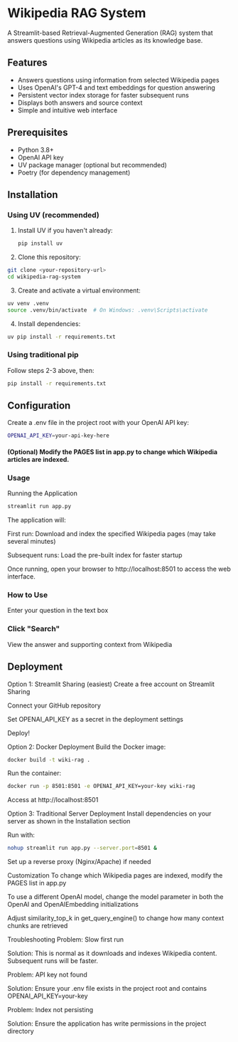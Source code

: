 # Wikipedia RAG System

A Streamlit-based Retrieval-Augmented Generation (RAG) system that answers questions using Wikipedia articles as its knowledge base.

## Features

- Answers questions using information from selected Wikipedia pages
- Uses OpenAI's GPT-4 and text embeddings for question answering
- Persistent vector index storage for faster subsequent runs
- Displays both answers and source context
- Simple and intuitive web interface

## Prerequisites

- Python 3.8+
- OpenAI API key
- UV package manager (optional but recommended)
- Poetry (for dependency management)

## Installation

### Using UV (recommended)

1. Install UV if you haven't already:
   ```bash
   pip install uv
   ```
2. Clone this repository:

```bash
git clone <your-repository-url>
cd wikipedia-rag-system
```
3. Create and activate a virtual environment:

```bash
uv venv .venv
source .venv/bin/activate  # On Windows: .venv\Scripts\activate
```
4. Install dependencies:

```bash
uv pip install -r requirements.txt
```
### Using traditional pip
Follow steps 2-3 above, then:

```bash
pip install -r requirements.txt
```
## Configuration
Create a .env file in the project root with your OpenAI API key:

```bash
OPENAI_API_KEY=your-api-key-here
```
#### (Optional) Modify the PAGES list in app.py to change which Wikipedia articles are indexed.

### Usage
Running the Application
```bash
streamlit run app.py
```
The application will:

First run: Download and index the specified Wikipedia pages (may take several minutes)

Subsequent runs: Load the pre-built index for faster startup

Once running, open your browser to http://localhost:8501 to access the web interface.

### How to Use
Enter your question in the text box

### Click "Search"

View the answer and supporting context from Wikipedia

## Deployment
Option 1: Streamlit Sharing (easiest)
Create a free account on Streamlit Sharing

Connect your GitHub repository

Set OPENAI_API_KEY as a secret in the deployment settings

Deploy!

Option 2: Docker Deployment
Build the Docker image:

```bash
docker build -t wiki-rag .
```
Run the container:

```bash
docker run -p 8501:8501 -e OPENAI_API_KEY=your-key wiki-rag
```
Access at http://localhost:8501

Option 3: Traditional Server Deployment
Install dependencies on your server as shown in the Installation section

Run with:

```bash
nohup streamlit run app.py --server.port=8501 &
```
Set up a reverse proxy (Nginx/Apache) if needed

Customization
To change which Wikipedia pages are indexed, modify the PAGES list in app.py

To use a different OpenAI model, change the model parameter in both the OpenAI and OpenAIEmbedding initializations

Adjust similarity_top_k in get_query_engine() to change how many context chunks are retrieved

Troubleshooting
Problem: Slow first run

Solution: This is normal as it downloads and indexes Wikipedia content. Subsequent runs will be faster.

Problem: API key not found

Solution: Ensure your .env file exists in the project root and contains OPENAI_API_KEY=your-key

Problem: Index not persisting

Solution: Ensure the application has write permissions in the project directory
